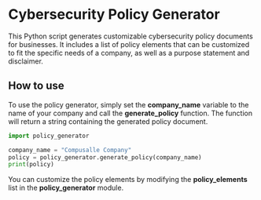 # Cybersecurity Policy Generator
This Python script generates customizable cybersecurity policy documents for businesses. It includes a list of policy elements that can be customized to fit the specific needs of a company, as well as a purpose statement and disclaimer.

## How to use
To use the policy generator, simply set the **company_name** variable to the name of your company and call the **generate_policy** function. The function will return a string containing the generated policy document.

```python
import policy_generator

company_name = "Compusalle Company"
policy = policy_generator.generate_policy(company_name)
print(policy)
```

You can customize the policy elements by modifying the **policy_elements** list in the **policy_generator** module.
